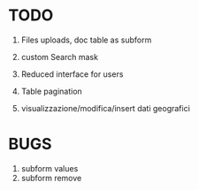 TODO
====


1. Files uploads, doc table as subform
1. custom Search mask
1. Reduced interface for users
1. Table pagination


1. visualizzazione/modifica/insert dati geografici

BUGS
===
1. subform values
1. subform remove
